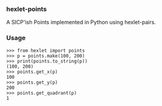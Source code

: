 ### hexlet-points

A SICP'ish Points implemented in Python using hexlet-pairs.

### Usage

<!-- This code will be doctested. Do not touch the markup! -->

    >>> from hexlet import points
    >>> p = points.make(100, 200)
    >>> print(points.to_string(p))
    (100, 200)
    >>> points.get_x(p)
    100
    >>> points.get_y(p)
    200
    >>> points.get_quadrant(p)
    1
